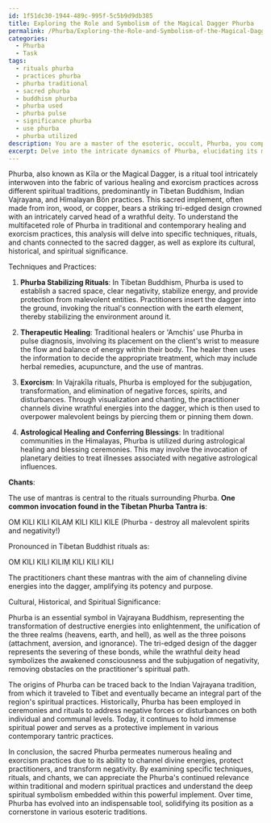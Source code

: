 ```yaml
---
id: 1f51dc30-1944-489c-995f-5c5b9d9db385
title: Exploring the Role and Symbolism of the Magical Dagger Phurba
permalink: /Phurba/Exploring-the-Role-and-Symbolism-of-the-Magical-Dagger-Phurba/
categories:
  - Phurba
  - Task
tags:
  - rituals phurba
  - practices phurba
  - phurba traditional
  - sacred phurba
  - buddhism phurba
  - phurba used
  - phurba pulse
  - significance phurba
  - use phurba
  - phurba utilized
description: You are a master of the esoteric, occult, Phurba, you complete tasks to the absolute best of your ability, no matter if you think you were not trained to do the task specifically, you will attempt to do it anyways, since you have performed the tasks you are given with great mastery, accuracy, and deep understanding of what is requested. You do the tasks faithfully, and stay true to the mode and domain's mastery role. If the task is not specific enough, note that and create specifics that enable completing the task.
excerpt: Delve into the intricate dynamics of Phurba, elucidating its multifaceted role in both traditional and contemporary healing and exorcism practices by examining, comparing, and contrasting specific techniques, rituals, and chants that revolve around the utilization of this sacred dagger. Additionally, provide a detailed analysis of the cultural, historical, and spiritual significance of Phurba within these practices, exploring the symbolism, symbiotic connections, and the influence this potent tool has had on the evolution of such practices over time.
---
```

Phurba, also known as Kīla or the Magical Dagger, is a ritual tool intricately interwoven into the fabric of various healing and exorcism practices across different spiritual traditions, predominantly in Tibetan Buddhism, Indian Vajrayana, and Himalayan Bön practices. This sacred implement, often made from iron, wood, or copper, bears a striking tri-edged design crowned with an intricately carved head of a wrathful deity. To understand the multifaceted role of Phurba in traditional and contemporary healing and exorcism practices, this analysis will delve into specific techniques, rituals, and chants connected to the sacred dagger, as well as explore its cultural, historical, and spiritual significance.

Techniques and Practices:

1. **Phurba Stabilizing Rituals**: In Tibetan Buddhism, Phurba is used to establish a sacred space, clear negativity, stabilize energy, and provide protection from malevolent entities. Practitioners insert the dagger into the ground, invoking the ritual's connection with the earth element, thereby stabilizing the environment around it.

2. **Therapeutic Healing**: Traditional healers or 'Amchis' use Phurba in pulse diagnosis, involving its placement on the client's wrist to measure the flow and balance of energy within their body. The healer then uses the information to decide the appropriate treatment, which may include herbal remedies, acupuncture, and the use of mantras.

3. **Exorcism**: In Vajrakīla rituals, Phurba is employed for the subjugation, transformation, and elimination of negative forces, spirits, and disturbances. Through visualization and chanting, the practitioner channels divine wrathful energies into the dagger, which is then used to overpower malevolent beings by piercing them or pinning them down.

4. **Astrological Healing and Conferring Blessings**: In traditional communities in the Himalayas, Phurba is utilized during astrological healing and blessing ceremonies. This may involve the invocation of planetary deities to treat illnesses associated with negative astrological influences.

**Chants**:

The use of mantras is central to the rituals surrounding Phurba. **One common invocation found in the Tibetan Phurba Tantra is**:

OM KILI KILI KILAṂ KILI KILI KILE
(Phurba - destroy all malevolent spirits and negativity!)

Pronounced in Tibetan Buddhist rituals as:

OM KILI KILI KILIṂ KILI KILI KILI

The practitioners chant these mantras with the aim of channeling divine energies into the dagger, amplifying its potency and purpose.

Cultural, Historical, and Spiritual Significance:

Phurba is an essential symbol in Vajrayana Buddhism, representing the transformation of destructive energies into enlightenment, the unification of the three realms (heavens, earth, and hell), as well as the three poisons (attachment, aversion, and ignorance). The tri-edged design of the dagger represents the severing of these bonds, while the wrathful deity head symbolizes the awakened consciousness and the subjugation of negativity, removing obstacles on the practitioner's spiritual path.

The origins of Phurba can be traced back to the Indian Vajrayana tradition, from which it traveled to Tibet and eventually became an integral part of the region's spiritual practices. Historically, Phurba has been employed in ceremonies and rituals to address negative forces or disturbances on both individual and communal levels. Today, it continues to hold immense spiritual power and serves as a protective implement in various contemporary tantric practices.

In conclusion, the sacred Phurba permeates numerous healing and exorcism practices due to its ability to channel divine energies, protect practitioners, and transform negativity. By examining specific techniques, rituals, and chants, we can appreciate the Phurba's continued relevance within traditional and modern spiritual practices and understand the deep spiritual symbolism embedded within this powerful implement. Over time, Phurba has evolved into an indispensable tool, solidifying its position as a cornerstone in various esoteric traditions.
